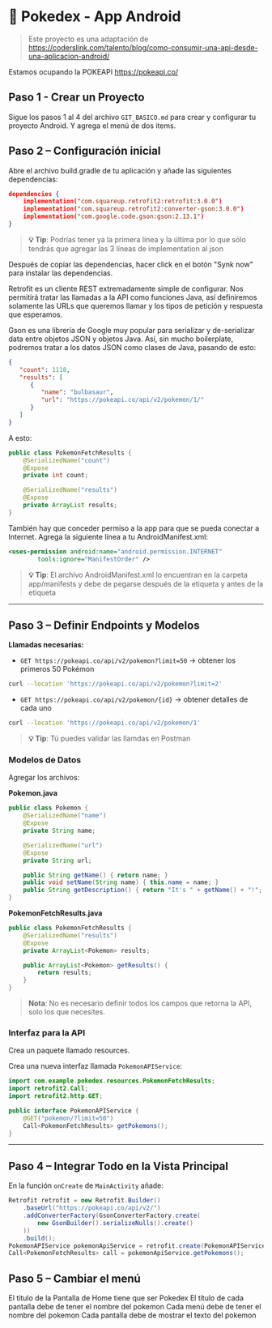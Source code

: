 # 📱 Pokedex - App Android

> Este proyecto es una adaptación de https://coderslink.com/talento/blog/como-consumir-una-api-desde-una-aplicacion-android/

Estamos ocupando la POKEAPI https://pokeapi.co/

## Paso 1 - Crear un Proyecto

Sigue los pasos 1 al 4 del archivo `GIT_BASICO.md` para crear y configurar tu proyecto Android.
Y agrega el menú de dos items.

## Paso 2 – Configuración inicial

Abre el archivo build.gradle de tu aplicación y añade las siguientes dependencias:

```json
dependencies {
    implementation("com.squareup.retrofit2:retrofit:3.0.0")
    implementation("com.squareup.retrofit2:converter-gson:3.0.0")
    implementation("com.google.code.gson:gson:2.13.1")
}
```

> **💡 Tip**: Podrías tener ya la primera línea y la última por lo que sólo tendrás que agregar las 3 líneas de implementation al json

Después de copiar las dependencias, hacer click en el botón "Synk now" para instalar las dependencias.

Retrofit es un cliente REST extremadamente simple de configurar. Nos permitirá tratar las llamadas a la API como funciones Java, así definiremos solamente las URLs que queremos llamar y los tipos de petición y respuesta que esperamos.

Gson es una librería de Google muy popular para serializar y de-serializar data entre objetos JSON y objetos Java. Así, sin mucho boilerplate, podremos tratar a los datos JSON como clases de Java, pasando de esto:

```json
{
   "count": 1118,
   "results": [
      {
         "name": "bulbasaur",
         "url": "https://pokeapi.co/api/v2/pokemon/1/"
      }
   ]
}
```

A esto:

```java
public class PokemonFetchResults {
    @SerializedName("count")
    @Expose
    private int count;

    @SerializedName("results")
    @Expose
    private ArrayList results;
}
```

También hay que conceder permiso a la app para que se pueda conectar a Internet. Agrega la siguiente línea a tu AndroidManifest.xml:

```xml
<uses-permission android:name="android.permission.INTERNET"
        tools:ignore="ManifestOrder" />
```

> **💡 Tip**: El archivo AndroidManifest.xml lo encuentran en la carpeta app/manifests y debe de pegarse después de la etiqueta </application> y antes de la etiqueta </manifest>

---

## Paso 3 – Definir Endpoints y Modelos

**Llamadas necesarias:**

-  `GET https://pokeapi.co/api/v2/pokemon?limit=50` → obtener los primeros 50 Pokémon

```bash
curl --location 'https://pokeapi.co/api/v2/pokemon?limit=2'
```

-  `GET https://pokeapi.co/api/v2/pokemon/{id}` → obtener detalles de cada uno

```bash
curl --location 'https://pokeapi.co/api/v2/pokemon/1'
```

> **💡 Tip**: Tú puedes validar las llamdas en Postman

### Modelos de Datos

Agregar los archivos:

**Pokemon.java**

```java
public class Pokemon {
    @SerializedName("name")
    @Expose
    private String name;

    @SerializedName("url")
    @Expose
    private String url;

    public String getName() { return name; }
    public void setName(String name) { this.name = name; }
    public String getDescription() { return "It's " + getName() + "!"; }
}
```

**PokemonFetchResults.java**

```java
public class PokemonFetchResults {
    @SerializedName("results")
    @Expose
    private ArrayList<Pokemon> results;

    public ArrayList<Pokemon> getResults() {
        return results;
    }
}
```

> **Nota**: No es necesario definir todos los campos que retorna la API, solo los que necesites.

### Interfaz para la API

Crea un paquete llamado resources.

Crea una nueva interfaz llamada `PokemonAPIService`:

```java
import com.example.pokedex.resources.PokemonFetchResults;
import retrofit2.Call;
import retrofit2.http.GET;

public interface PokemonAPIService {
    @GET("pokemon/?limit=50")
    Call<PokemonFetchResults> getPokemons();
}
```

---

## Paso 4 – Integrar Todo en la Vista Principal

En la función `onCreate` de `MainActivity` añade:

```java
Retrofit retrofit = new Retrofit.Builder()
    .baseUrl("https://pokeapi.co/api/v2/")
    .addConverterFactory(GsonConverterFactory.create(
        new GsonBuilder().serializeNulls().create()
    ))
    .build();
PokemonAPIService pokemonApiService = retrofit.create(PokemonAPIService.class);
Call<PokemonFetchResults> call = pokemonApiService.getPokemons();
```

## Paso 5 – Cambiar el menú

El título de la Pantalla de Home tiene que ser Pokedex
El título de cada pantalla debe de tener el nombre del pokemon
Cada menú debe de tener el nombre del pokemon
Cada pantalla debe de mostrar el texto del pokemon
